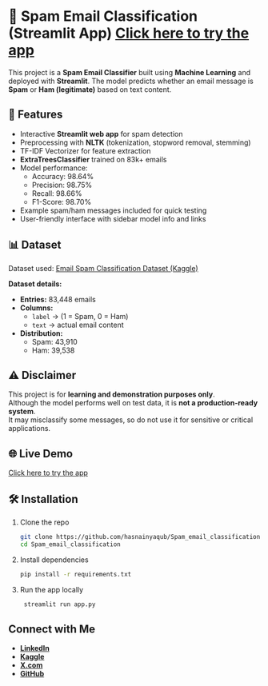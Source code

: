 # 📧 Spam Email Classification (Streamlit App) [Click here to try the app](https://myspamemail.streamlit.app/)  

This project is a **Spam Email Classifier** built using **Machine Learning** and deployed with **Streamlit**. The model predicts whether an email message is **Spam** or **Ham (legitimate)** based on text content.  

## 🚀 Features
- Interactive **Streamlit web app** for spam detection  
- Preprocessing with **NLTK** (tokenization, stopword removal, stemming)  
- TF-IDF Vectorizer for feature extraction  
- **ExtraTreesClassifier** trained on 83k+ emails  
- Model performance:  
  - Accuracy: 98.64%  
  - Precision: 98.75%  
  - Recall: 98.66%  
  - F1-Score: 98.70%  
- Example spam/ham messages included for quick testing  
- User-friendly interface with sidebar model info and links  

## 📊 Dataset
Dataset used: [Email Spam Classification Dataset (Kaggle)](https://www.kaggle.com/datasets/purusinghvi/email-spam-classification-dataset)  

**Dataset details:**  
- **Entries:** 83,448 emails  
- **Columns:**  
  - `label` → (1 = Spam, 0 = Ham)  
  - `text` → actual email content  
- **Distribution:**  
  - Spam: 43,910  
  - Ham: 39,538  

## ⚠️ Disclaimer
This project is for **learning and demonstration purposes only**.  
Although the model performs well on test data, it is **not a production-ready system**.  
It may misclassify some messages, so do not use it for sensitive or critical applications.  

## 🌐 Live Demo
[Click here to try the app](https://myspamemail.streamlit.app/)  

## 🛠️ Installation
1. Clone the repo  
   ```bash
   git clone https://github.com/hasnainyaqub/Spam_email_classification.git
   cd Spam_email_classification

2. Install dependencies
   ```bash
   pip install -r requirements.txt

3. Run the app locally
   ```bash
    streamlit run app.py
   
## Connect with Me
-  [**LinkedIn**](https://www.linkedin.com/in/hasnainyaqoob/)
-  [**Kaggle**](https://www.kaggle.com/hasnainyaqooob)
- [**X.com**](https://x.com/hasnain_yaqoob_) 
- [**GitHub**](https://github.com/hasnainyaqub)
